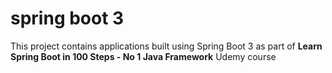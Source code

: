 # spring boot 3

This project contains applications built using Spring Boot 3 as part of **Learn Spring Boot in 100 Steps - No 1 Java Framework** Udemy course
